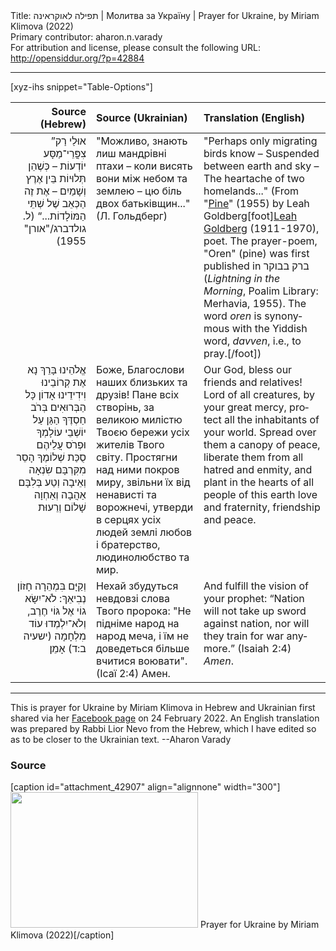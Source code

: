 <html>
<head></head>
<body>
Title: תפילה לאוקראינה | Молитва за Україну | Prayer for Ukraine, by Miriam Klimova (2022)<br />
Primary contributor: aharon.n.varady<br />
For attribution and license, please consult the following URL: <a href="http://opensiddur.org/?p=42884">http://opensiddur.org/?p=42884</a>
<p />
<hr />

[xyz-ihs snippet="Table-Options"]<table style="margin-left: auto; margin-right: auto;" class="draggable">
<thead><tr><th id="x" style="text-align: right;">Source (Hebrew)</th><th style="text-align: left;">Source (Ukrainian)</th><th style="text-align: left;">Translation (English)</th></tr></thead>
<tbody>
<tr><td style="vertical-align:top;">
<div class="liturgy" lang="he" style="text-align: right;">
”אוּלַי רַק צִפֳּרֵי־מַסָּע יוֹדְעוֹת –
כְּשֶׁהֵן תְּלוּיוֹת בֵּין אֶרֶץ וְשָׁמַיִם –
אֶת זֶה הַכְּאֵב שֶׁל שְׁתֵּי הַמּוֹלָדוֹת...“ <span class="citation">(ל. גולדברג/"אורן" 1955)</span>
</div></td>

<td style="vertical-align:top;">
<div class="cyrillic" lang="ukr" style="text-align: left;">
"Можливо, знають лиш мандрівні птахи –
коли висять вони між небом та землею –
цю біль двох батьківщин..." <span class="citation">(Л. Гольдберг)</span>
</div></td>

<td style="vertical-align:top;">
<div class="english" lang="en" style="text-align: left;">
"Perhaps only migrating birds know –
Suspended between earth and sky –
The heartache of two homelands..." <span class="citation">(From "<a href="http://poemsintranslation.blogspot.com/2010/03/leah-goldberg-pine-from-hebrew.html">Pine</a>" (1955) by Leah Goldberg[foot]<a href="https://en.wikipedia.org/wiki/Leah_Goldberg">Leah Goldberg</a> (1911-1970), poet. The prayer-poem, "Oren" (pine) was first published in ברק בבוקר (<em>Lightning in the Morning</em>, Poalim Library: Merhavia, 1955). The word <em>oren</em> is synonymous with the Yiddish word, <em>davven</em>, i.e., to pray.[/foot])</span>
</div></td></tr>


<tr><td style="vertical-align:top;">
<div class="liturgy" lang="he" style="text-align: right;">
אֱלֹהֵינוּ
בָּרֵךְ נָא אֶת קְרוֹבֵינוּ וִידִידֵינוּ 
אָדוֹן כָּל הַבְּרוּאִים 
בְּרֹב חַסְדֶּךָ 
הַגַּן עַל יוֹשְׁבֵי עוֹלָמְךָ 
וּפְרֹס עֲלֵיהֶם סֻכַּת שְׁלוֹמֶךָ 
הָסֵר מִקִּרְבָּם שִׂנְאָה וְאֵיבָה
וְטַע בְּלִבָּם 
אַהֲבָה וְאַחְוָה
שָׁלוֹם וְרֵעוּת
</div></td>

<td style="vertical-align:top;">
<div class="cyrillic" lang="ukr" style="text-align: left;">
Боже,
Благослови наших близьких та друзів!
Пане всіх створінь,
за великою милістю Твоєю 
бережи усіх жителів Твого світу.
Простягни над ними покров миру, 
звільни їх від ненависті та ворожнечі,
утверди в серцях усіх людей землі
любов і братерство, 
людинолюбство та мир.
</div></td>

<td style="vertical-align:top;">
<div class="english" lang="en" style="text-align: left;">
Our God,
bless our friends and relatives!
Lord of all creatures,
by your great mercy,
protect all the inhabitants of your world. 
Spread over them a canopy of peace, 
liberate them from all hatred and enmity,
and plant in the hearts of all people of this earth
love and fraternity,
friendship and peace.
</div></td></tr>


<tr><td style="vertical-align:top;">
<div class="liturgy" lang="he" style="text-align: right;">
וְקַיָּם בִּמְהֵרָה חָזוֹן נְבִיאֵךְ:
לֹא־יִשָּׂא גוֹי אֶל גּוֹי חֶרֶב,
וְלֹא־יִלְמְדוּ עוֹד מִלְחָמָה <span class="citation">(ישעיה ב:ד)</span>
אָמֵן׃
</div></td>

<td style="vertical-align:top;">
<div class="cyrillic" lang="ukr" style="text-align: left;">
Нехай збудуться невдовзі слова Твого пророка: 
"Не підніме народ на народ меча,
і їм не доведеться більше вчитися воювати". <span class="citation">(Ісаї 2:4)</span> 
Амен.
</div></td>

<td style="vertical-align:top;">
<div class="english" lang="en" style="text-align: left;">
And fulfill the vision of your prophet: 
“Nation will not take up sword against nation, 
nor will they train for war anymore.” <span class="citation">(Isaiah 2:4)</span>
<em>Amen</em>.
</div></td></tr>
</tbody></table>

<hr />

This is prayer for Ukraine by Miriam Klimova in Hebrew and Ukrainian first shared via her <a href="https://www.facebook.com/miriam.klimova.il/posts/4698056223626351">Facebook page</a> on 24 February 2022. An English translation was prepared by Rabbi Lior Nevo from the Hebrew, which I have edited so as to be closer to the Ukrainian text. --Aharon Varady

<h3>Source</h3>

[caption id="attachment_42907" align="alignnone" width="300"]<a href="https://opensiddur.org/wp-content/uploads/2022/02/Prayer-for-Ukraine-by-Miriam-Klimova-2022.jpg"><img src="https://opensiddur.org/wp-content/uploads/2022/02/Prayer-for-Ukraine-by-Miriam-Klimova-2022-300x217.jpg" alt="" width="300" height="217" class="size-medium wp-image-42907" /></a> Prayer for Ukraine by Miriam Klimova (2022)[/caption]

&nbsp;
</body>
</html>